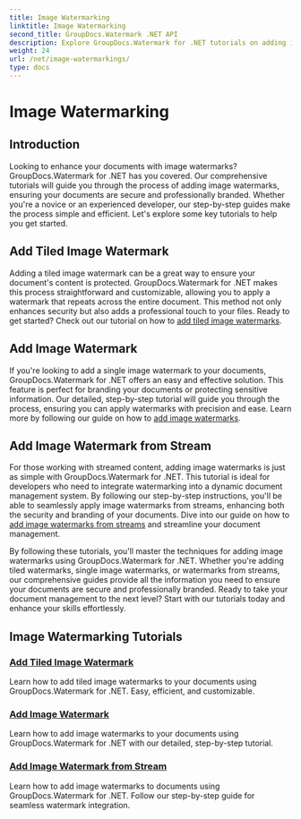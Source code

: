 ```yaml
---
title: Image Watermarking
linktitle: Image Watermarking
second_title: GroupDocs.Watermark .NET API
description: Explore GroupDocs.Watermark for .NET tutorials on adding image watermarks. Learn step-by-step methods to enhance your document's security and branding.
weight: 24
url: /net/image-watermarkings/
type: docs
---
```

# Image Watermarking

## Introduction

Looking to enhance your documents with image watermarks? GroupDocs.Watermark for .NET has you covered. Our comprehensive tutorials will guide you through the process of adding image watermarks, ensuring your documents are secure and professionally branded. Whether you're a novice or an experienced developer, our step-by-step guides make the process simple and efficient. Let's explore some key tutorials to help you get started.

## Add Tiled Image Watermark
Adding a tiled image watermark can be a great way to ensure your document's content is protected. GroupDocs.Watermark for .NET makes this process straightforward and customizable, allowing you to apply a watermark that repeats across the entire document. This method not only enhances security but also adds a professional touch to your files. Ready to get started? Check out our tutorial on how to [add tiled image watermarks](./add-tiled-image-watermark/).

## Add Image Watermark
If you're looking to add a single image watermark to your documents, GroupDocs.Watermark for .NET offers an easy and effective solution. This feature is perfect for branding your documents or protecting sensitive information. Our detailed, step-by-step tutorial will guide you through the process, ensuring you can apply watermarks with precision and ease. Learn more by following our guide on how to [add image watermarks](./add-image-watermark/).

## Add Image Watermark from Stream
For those working with streamed content, adding image watermarks is just as simple with GroupDocs.Watermark for .NET. This tutorial is ideal for developers who need to integrate watermarking into a dynamic document management system. By following our step-by-step instructions, you'll be able to seamlessly apply image watermarks from streams, enhancing both the security and branding of your documents. Dive into our guide on how to [add image watermarks from streams](./add-image-watermark-from-stream/) and streamline your document management.

By following these tutorials, you'll master the techniques for adding image watermarks using GroupDocs.Watermark for .NET. Whether you're adding tiled watermarks, single image watermarks, or watermarks from streams, our comprehensive guides provide all the information you need to ensure your documents are secure and professionally branded. Ready to take your document management to the next level? Start with our tutorials today and enhance your skills effortlessly.

## Image Watermarking Tutorials
### [Add Tiled Image Watermark](./add-tiled-image-watermark/)
Learn how to add tiled image watermarks to your documents using GroupDocs.Watermark for .NET. Easy, efficient, and customizable.
### [Add Image Watermark](./add-image-watermark/)
Learn how to add image watermarks to your documents using GroupDocs.Watermark for .NET with our detailed, step-by-step tutorial.
### [Add Image Watermark from Stream](./add-image-watermark-from-stream/)
Learn how to add image watermarks to documents using GroupDocs.Watermark for .NET. Follow our step-by-step guide for seamless watermark integration.